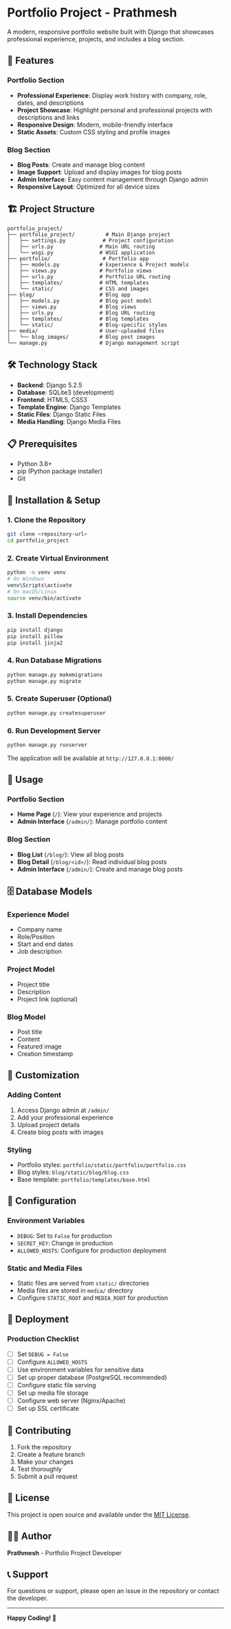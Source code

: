 # Portfolio Project - Prathmesh

A modern, responsive portfolio website built with Django that showcases professional experience, projects, and includes a blog section.

## 🚀 Features

### Portfolio Section
- **Professional Experience**: Display work history with company, role, dates, and descriptions
- **Project Showcase**: Highlight personal and professional projects with descriptions and links
- **Responsive Design**: Modern, mobile-friendly interface
- **Static Assets**: Custom CSS styling and profile images

### Blog Section
- **Blog Posts**: Create and manage blog content
- **Image Support**: Upload and display images for blog posts
- **Admin Interface**: Easy content management through Django admin
- **Responsive Layout**: Optimized for all device sizes

## 🏗️ Project Structure

```
portfolio_project/
├── portfolio_project/          # Main Django project
│   ├── settings.py            # Project configuration
│   ├── urls.py               # Main URL routing
│   └── wsgi.py               # WSGI application
├── portfolio/                 # Portfolio app
│   ├── models.py             # Experience & Project models
│   ├── views.py              # Portfolio views
│   ├── urls.py               # Portfolio URL routing
│   ├── templates/            # HTML templates
│   └── static/               # CSS and images
├── blog/                     # Blog app
│   ├── models.py             # Blog post model
│   ├── views.py              # Blog views
│   ├── urls.py               # Blog URL routing
│   ├── templates/            # Blog templates
│   └── static/               # Blog-specific styles
├── media/                    # User-uploaded files
│   └── blog_images/          # Blog post images
└── manage.py                 # Django management script
```

## 🛠️ Technology Stack

- **Backend**: Django 5.2.5
- **Database**: SQLite3 (development)
- **Frontend**: HTML5, CSS3
- **Template Engine**: Django Templates
- **Static Files**: Django Static Files
- **Media Handling**: Django Media Files

## 📋 Prerequisites

- Python 3.8+
- pip (Python package installer)
- Git

## 🚀 Installation & Setup

### 1. Clone the Repository
```bash
git clone <repository-url>
cd portfolio_project
```

### 2. Create Virtual Environment
```bash
python -m venv venv
# On Windows
venv\Scripts\activate
# On macOS/Linux
source venv/bin/activate
```

### 3. Install Dependencies
```bash
pip install django
pip install pillow
pip install jinja2
```

### 4. Run Database Migrations
```bash
python manage.py makemigrations
python manage.py migrate
```

### 5. Create Superuser (Optional)
```bash
python manage.py createsuperuser
```

### 6. Run Development Server
```bash
python manage.py runserver
```

The application will be available at `http://127.0.0.1:8000/`

## 📱 Usage

### Portfolio Section
- **Home Page** (`/`): View your experience and projects
- **Admin Interface** (`/admin/`): Manage portfolio content

### Blog Section
- **Blog List** (`/blog/`): View all blog posts
- **Blog Detail** (`/blog/<id>/`): Read individual blog posts
- **Admin Interface** (`/admin/`): Create and manage blog posts

## 🗄️ Database Models

### Experience Model
- Company name
- Role/Position
- Start and end dates
- Job description

### Project Model
- Project title
- Description
- Project link (optional)

### Blog Model
- Post title
- Content
- Featured image
- Creation timestamp

## 🎨 Customization

### Adding Content
1. Access Django admin at `/admin/`
2. Add your professional experience
3. Upload project details
4. Create blog posts with images

### Styling
- Portfolio styles: `portfolio/static/portfolio/portfolio.css`
- Blog styles: `blog/static/blog/blog.css`
- Base template: `portfolio/templates/base.html`

## 🔧 Configuration

### Environment Variables
- `DEBUG`: Set to `False` for production
- `SECRET_KEY`: Change in production
- `ALLOWED_HOSTS`: Configure for production deployment

### Static and Media Files
- Static files are served from `static/` directories
- Media files are stored in `media/` directory
- Configure `STATIC_ROOT` and `MEDIA_ROOT` for production

## 🚀 Deployment

### Production Checklist
- [ ] Set `DEBUG = False`
- [ ] Configure `ALLOWED_HOSTS`
- [ ] Use environment variables for sensitive data
- [ ] Set up proper database (PostgreSQL recommended)
- [ ] Configure static file serving
- [ ] Set up media file storage
- [ ] Configure web server (Nginx/Apache)
- [ ] Set up SSL certificate

## 🤝 Contributing

1. Fork the repository
2. Create a feature branch
3. Make your changes
4. Test thoroughly
5. Submit a pull request

## 📄 License

This project is open source and available under the [MIT License](LICENSE).

## 👨‍💻 Author

**Prathmesh** - Portfolio Project Developer

## 📞 Support

For questions or support, please open an issue in the repository or contact the developer.

---

**Happy Coding! 🎉**
